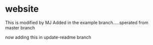 # website
This is modified by MJ
Added in the example branch.....sperated from master branch

now adding this in update-readme branch
